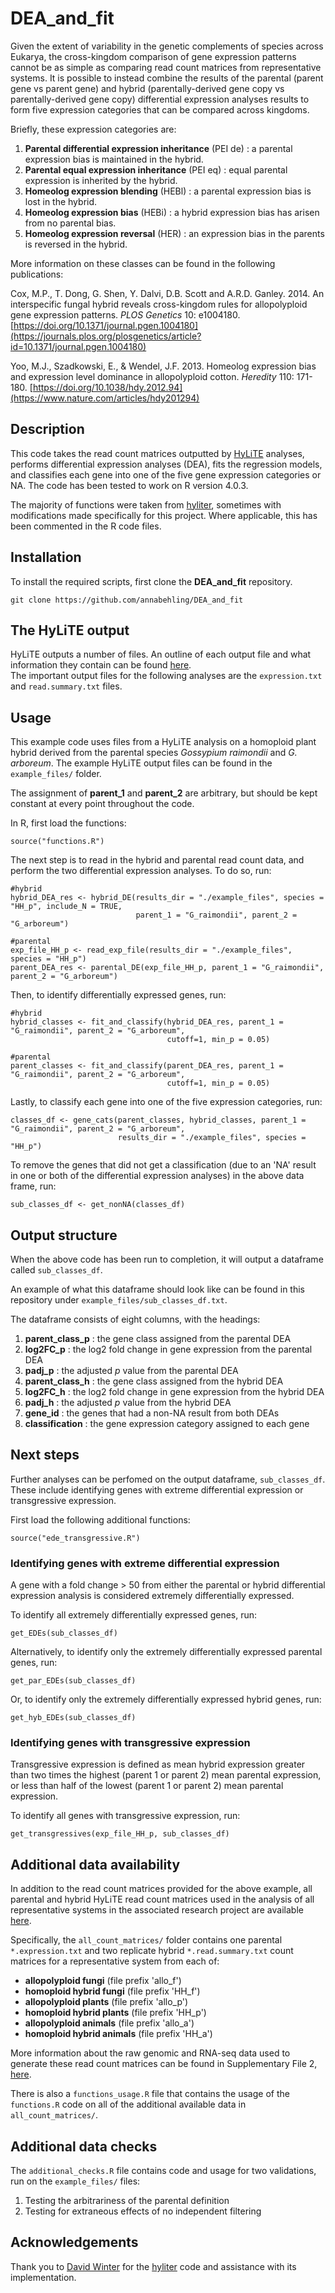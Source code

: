 # DEA_and_fit

Given the extent of variability in the genetic complements of species across Eukarya, the cross-kingdom comparison of gene expression patterns cannot be as simple as comparing read count matrices from representative systems. It is possible to instead combine the results of the parental (parent gene vs parent gene) and hybrid (parentally-derived gene copy vs parentally-derived gene copy) differential expression analyses results to form five expression categories that can be compared across kingdoms.

Briefly, these expression categories are:

1. **Parental differential expression inheritance** (PEI de) : a parental expression bias is maintained in the hybrid.
2. **Parental equal expression inheritance** (PEI eq) : equal parental expression is inherited by the hybrid.
3. **Homeolog expression blending** (HEBl) : a parental expression bias is lost in the hybrid.
4. **Homeolog expression bias** (HEBi) : a hybrid expression bias has arisen from no parental bias.
5. **Homeolog expression reversal** (HER) : an expression bias in the parents is reversed in the hybrid.

More information on these classes can be found in the following publications:

Cox, M.P., T. Dong, G. Shen, Y. Dalvi, D.B. Scott and A.R.D. Ganley. 2014. An interspecific fungal hybrid reveals cross-kingdom rules for allopolyploid gene expression patterns. *PLOS Genetics* 10: e1004180. [https://doi.org/10.1371/journal.pgen.1004180](https://journals.plos.org/plosgenetics/article?id=10.1371/journal.pgen.1004180)

Yoo, M.J., Szadkowski, E., & Wendel, J.F. 2013. Homeolog expression bias and expression level dominance in allopolyploid cotton. *Heredity* 110: 171-180. [https://doi.org/10.1038/hdy.2012.94](https://www.nature.com/articles/hdy201294)

## Description

This code takes the read count matrices outputted by [HyLiTE](https://hylite.sourceforge.io/) analyses, performs differential expression analyses (DEA), fits the regression models, and classifies each gene into one of the five gene expression categories or NA. The code has been tested to work on R version 4.0.3.

The majority of functions were taken from [hyliter](https://github.com/dwinter/hyliter), sometimes with modifications made specifically for this project. Where applicable, this has been commented in the R code files.

## Installation

To install the required scripts, first clone the **DEA_and_fit** repository.
```
git clone https://github.com/annabehling/DEA_and_fit
```

## The HyLiTE output

HyLiTE outputs a number of files. An outline of each output file and what information they contain can be found [here](https://hylite.sourceforge.io/outformat.html#outformat "HyLiTE output formats").  
The important output files for the following analyses are the `expression.txt` and `read.summary.txt` files.

## Usage

This example code uses files from a HyLiTE analysis on a homoploid plant hybrid derived from the parental species *Gossypium raimondii* and *G. arboreum*. The example HyLiTE output files can be found in the `example_files/` folder.

The assignment of **parent_1** and **parent_2** are arbitrary, but should be kept constant at every point throughout the code.

In R, first load the functions:
```{r}
source("functions.R")
```

The next step is to read in the hybrid and parental read count data, and perform the two differential expression analyses. To do so, run:
```{r}
#hybrid
hybrid_DEA_res <- hybrid_DE(results_dir = "./example_files", species = "HH_p", include_N = TRUE, 
                            parent_1 = "G_raimondii", parent_2 = "G_arboreum")

#parental
exp_file_HH_p <- read_exp_file(results_dir = "./example_files", species = "HH_p")
parent_DEA_res <- parental_DE(exp_file_HH_p, parent_1 = "G_raimondii", parent_2 = "G_arboreum")
```

Then, to identify differentially expressed genes, run:
```{r}
#hybrid
hybrid_classes <- fit_and_classify(hybrid_DEA_res, parent_1 = "G_raimondii", parent_2 = "G_arboreum", 
                                   cutoff=1, min_p = 0.05)

#parental
parent_classes <- fit_and_classify(parent_DEA_res, parent_1 = "G_raimondii", parent_2 = "G_arboreum", 
                                   cutoff=1, min_p = 0.05)
```

Lastly, to classify each gene into one of the five expression categories, run:
```{r}
classes_df <- gene_cats(parent_classes, hybrid_classes, parent_1 = "G_raimondii", parent_2 = "G_arboreum", 
                        results_dir = "./example_files", species = "HH_p")
```

To remove the genes that did not get a classification (due to an 'NA' result in one or both of the differential expression analyses) in the above data frame, run:
```{r}
sub_classes_df <- get_nonNA(classes_df)
```

## Output structure

When the above code has been run to completion, it will output a dataframe called `sub_classes_df`.

An example of what this dataframe should look like can be found in this repository under `example_files/sub_classes_df.txt`.

The dataframe consists of eight columns, with the headings:

1. **parent_class_p** : the gene class assigned from the parental DEA
2. **log2FC_p** : the log2 fold change in gene expression from the parental DEA
3. **padj_p** : the adjusted *p* value from the parental DEA
4. **parent_class_h** : the gene class assigned from the hybrid DEA
5. **log2FC_h** : the log2 fold change in gene expression from the hybrid DEA
6. **padj_h** : the adjusted *p* value from the hybrid DEA
7. **gene_id** : the genes that had a non-NA result from both DEAs
8. **classification** : the gene expression category assigned to each gene

## Next steps

Further analyses can be perfomed on the output dataframe, `sub_classes_df`. These include identifying genes with extreme differential expression or transgressive expression.

First load the following additional functions:
```{r}
source("ede_transgressive.R")
```

### Identifying genes with extreme differential expression

A gene with a fold change > 50 from either the parental or hybrid differential expression analysis is considered extremely differentially expressed.

To identify all extremely differentially expressed genes, run:
```{r}
get_EDEs(sub_classes_df)
```

Alternatively, to identify only the extremely differentially expressed parental genes, run:
```{r}
get_par_EDEs(sub_classes_df)
```

Or, to identify only the extremely differentially expressed hybrid genes, run:
```{r}
get_hyb_EDEs(sub_classes_df)
```

### Identifying genes with transgressive expression

Transgressive expression is defined as mean hybrid expression greater than two times the highest (parent 1 or parent 2) mean parental expression, or less than half of the lowest (parent 1 or parent 2) mean parental expression.

To identify all genes with transgressive expression, run:
```{r}
get_transgressives(exp_file_HH_p, sub_classes_df)
```

## Additional data availability

In addition to the read count matrices provided for the above example, all parental and hybrid HyLiTE read count matrices used in the analysis of all representative systems in the associated research project are available [here](https://github.com/annabehling/DEA_and_fit/tree/master/all_count_matrices "all_count_matrices/").

Specifically, the `all_count_matrices/` folder contains one parental `*.expression.txt` and two replicate hybrid `*.read.summary.txt` count matrices for a representative system from each of:

* **allopolyploid fungi** (file prefix 'allo_f')
* **homoploid hybrid fungi** (file prefix 'HH_f')
* **allopolyploid plants** (file prefix 'allo_p')
* **homoploid hybrid plants** (file prefix 'HH_p')
* **allopolyploid animals** (file prefix 'allo_a')
* **homoploid hybrid animals** (file prefix 'HH_a')

More information about the raw genomic and RNA-seq data used to generate these read count matrices can be found in Supplementary File 2, [here](https://github.com/annabehling/masters_supplementary "masters_supplementary").

There is also a `functions_usage.R` file that contains the usage of the `functions.R` code on all of the additional available data in `all_count_matrices/`.

## Additional data checks

The `additional_checks.R` file contains code and usage for two validations, run on the `example_files/` files:

1. Testing the arbitrariness of the parental definition
2. Testing for extraneous effects of no independent filtering

## Acknowledgements

Thank you to [David Winter](https://github.com/dwinter "github.com/dwinter") for the [hyliter](https://github.com/dwinter/hyliter "github.com/dwinter/hyliter") code and assistance with its implementation.
